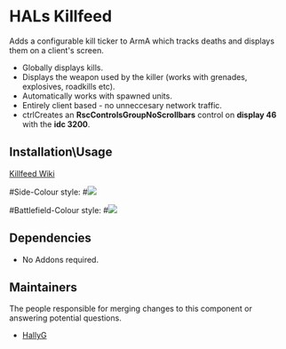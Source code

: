 # HALs Killfeed
Adds a configurable kill ticker to ArmA which tracks deaths and displays them on a client's screen.
- Globally displays kills.
- Displays the weapon used by the killer (works with grenades, explosives, roadkills etc).
- Automatically works with spawned units.
- Entirely client based - no unneccesary network traffic.
- ctrlCreates an **RscControlsGroupNoScrollbars** control on **display 46** with the **idc 3200**.

## Installation\Usage
[Killfeed Wiki](https://github.com/HallyG/HALs_Killfeed/wiki/Configuration "Configuration")

#Side-Colour style:
#![](https://i.imgur.com/EXL168R.jpg)

#Battlefield-Colour style:
#![](https://i.imgur.com/nd66OCR.jpg)

## Dependencies
- No Addons required.

## Maintainers
The people responsible for merging changes to this component or answering potential questions.
* [HallyG](https://github.com/HallyG)
